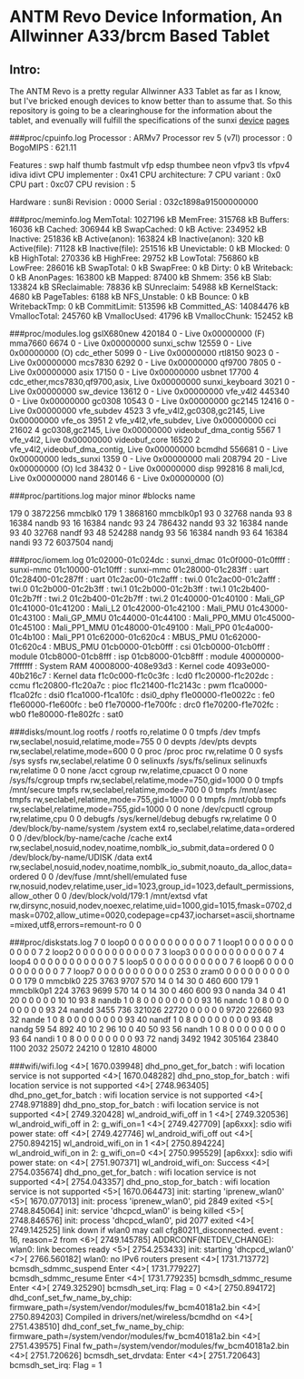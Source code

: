 ANTM Revo Device Information, An Allwinner A33/brcm Based Tablet
================================================================

Intro:
------
The ANTM Revo is a pretty regular Allwinner A33 Tablet as far as I know, but
I've bricked enough devices to know better than to assume that. So this
repository is going to be a clearinghouse for the information about the tablet,
and evenually will fulfill the specifications of the sunxi
[device](http://linux-sunxi.org/New_Device_howto)
[pages](http://linux-sunxi.org/New_Device_page)



###proc/cpuinfo.log
Processor	: ARMv7 Processor rev 5 (v7l)
processor	: 0
BogoMIPS	: 621.11

Features	: swp half thumb fastmult vfp edsp thumbee neon vfpv3 tls vfpv4 idiva idivt 
CPU implementer	: 0x41
CPU architecture: 7
CPU variant	: 0x0
CPU part	: 0xc07
CPU revision	: 5

Hardware	: sun8i
Revision	: 0000
Serial		: 032c1898a91500000000

###proc/meminfo.log
MemTotal:        1027196 kB
MemFree:          315768 kB
Buffers:           16036 kB
Cached:           306944 kB
SwapCached:            0 kB
Active:           234952 kB
Inactive:         251836 kB
Active(anon):     163824 kB
Inactive(anon):      320 kB
Active(file):      71128 kB
Inactive(file):   251516 kB
Unevictable:           0 kB
Mlocked:               0 kB
HighTotal:        270336 kB
HighFree:          29752 kB
LowTotal:         756860 kB
LowFree:          286016 kB
SwapTotal:             0 kB
SwapFree:              0 kB
Dirty:                 0 kB
Writeback:             0 kB
AnonPages:        163800 kB
Mapped:            87400 kB
Shmem:               356 kB
Slab:             133824 kB
SReclaimable:      78836 kB
SUnreclaim:        54988 kB
KernelStack:        4680 kB
PageTables:         6188 kB
NFS_Unstable:          0 kB
Bounce:                0 kB
WritebackTmp:          0 kB
CommitLimit:      513596 kB
Committed_AS:   14084476 kB
VmallocTotal:     245760 kB
VmallocUsed:       41796 kB
VmallocChunk:     152452 kB

###proc/modules.log
gslX680new 420184 0 - Live 0x00000000 (F)
mma7660 6674 0 - Live 0x00000000
sunxi_schw 12559 0 - Live 0x00000000 (O)
cdc_ether 5099 0 - Live 0x00000000
rtl8150 9023 0 - Live 0x00000000
mcs7830 6292 0 - Live 0x00000000
qf9700 7805 0 - Live 0x00000000
asix 17150 0 - Live 0x00000000
usbnet 17700 4 cdc_ether,mcs7830,qf9700,asix, Live 0x00000000
sunxi_keyboard 3021 0 - Live 0x00000000
sw_device 13612 0 - Live 0x00000000
vfe_v4l2 445340 0 - Live 0x00000000
gc0308 10543 0 - Live 0x00000000
gc2145 12416 0 - Live 0x00000000
vfe_subdev 4523 3 vfe_v4l2,gc0308,gc2145, Live 0x00000000
vfe_os 3951 2 vfe_v4l2,vfe_subdev, Live 0x00000000
cci 21602 4 gc0308,gc2145, Live 0x00000000
videobuf_dma_contig 5567 1 vfe_v4l2, Live 0x00000000
videobuf_core 16520 2 vfe_v4l2,videobuf_dma_contig, Live 0x00000000
bcmdhd 556681 0 - Live 0x00000000
leds_sunxi 1359 0 - Live 0x00000000
mali 208794 20 - Live 0x00000000 (O)
lcd 38432 0 - Live 0x00000000
disp 992816 8 mali,lcd, Live 0x00000000
nand 280146 6 - Live 0x00000000 (O)

###proc/partitions.log
major minor  #blocks  name

 179        0    3872256 mmcblk0
 179        1    3868160 mmcblk0p1
  93        0      32768 nanda
  93        8      16384 nandb
  93       16      16384 nandc
  93       24     786432 nandd
  93       32      16384 nande
  93       40      32768 nandf
  93       48     524288 nandg
  93       56      16384 nandh
  93       64      16384 nandi
  93       72    6037504 nandj

###proc/iomem.log
01c02000-01c024dc : sunxi_dmac
01c0f000-01c0ffff : sunxi-mmc
01c10000-01c10fff : sunxi-mmc
01c28000-01c283ff : uart
01c28400-01c287ff : uart
01c2ac00-01c2afff : twi.0
  01c2ac00-01c2afff : twi.0
01c2b000-01c2b3ff : twi.1
  01c2b000-01c2b3ff : twi.1
01c2b400-01c2b7ff : twi.2
  01c2b400-01c2b7ff : twi.2
01c40000-01c40100 : Mali_GP
01c41000-01c41200 : Mali_L2
01c42000-01c42100 : Mali_PMU
01c43000-01c43100 : Mali_GP_MMU
01c44000-01c44100 : Mali_PP0_MMU
01c45000-01c45100 : Mali_PP1_MMU
01c48000-01c49100 : Mali_PP0
01c4a000-01c4b100 : Mali_PP1
01c62000-01c620c4 : MBUS_PMU
  01c62000-01c620c4 : MBUS_PMU
01cb0000-01cb0fff : csi
  01cb0000-01cb0fff : module
01cb8000-01cb8fff : isp
  01cb8000-01cb8fff : module
40000000-7fffffff : System RAM
  40008000-408e93d3 : Kernel code
  4093e000-40b216c7 : Kernel data
f1c0c000-f1c0c3fc : lcd0
f1c20000-f1c202dc : ccmu
f1c20800-f1c20a7c : pioc
f1c21400-f1c2143c : pwm
f1ca0000-f1ca02fc : dsi0
f1ca1000-f1ca10fc : dsi0_dphy
f1e00000-f1e0022c : fe0
f1e60000-f1e600fc : be0
f1e70000-f1e700fc : drc0
f1e70200-f1e702fc : wb0
f1e80000-f1e802fc : sat0

###disks/mount.log
rootfs / rootfs ro,relatime 0 0
tmpfs /dev tmpfs rw,seclabel,nosuid,relatime,mode=755 0 0
devpts /dev/pts devpts rw,seclabel,relatime,mode=600 0 0
proc /proc proc rw,relatime 0 0
sysfs /sys sysfs rw,seclabel,relatime 0 0
selinuxfs /sys/fs/selinux selinuxfs rw,relatime 0 0
none /acct cgroup rw,relatime,cpuacct 0 0
none /sys/fs/cgroup tmpfs rw,seclabel,relatime,mode=750,gid=1000 0 0
tmpfs /mnt/secure tmpfs rw,seclabel,relatime,mode=700 0 0
tmpfs /mnt/asec tmpfs rw,seclabel,relatime,mode=755,gid=1000 0 0
tmpfs /mnt/obb tmpfs rw,seclabel,relatime,mode=755,gid=1000 0 0
none /dev/cpuctl cgroup rw,relatime,cpu 0 0
debugfs /sys/kernel/debug debugfs rw,relatime 0 0
/dev/block/by-name/system /system ext4 ro,seclabel,relatime,data=ordered 0 0
/dev/block/by-name/cache /cache ext4 rw,seclabel,nosuid,nodev,noatime,nomblk_io_submit,data=ordered 0 0
/dev/block/by-name/UDISK /data ext4 rw,seclabel,nosuid,nodev,noatime,nomblk_io_submit,noauto_da_alloc,data=ordered 0 0
/dev/fuse /mnt/shell/emulated fuse rw,nosuid,nodev,relatime,user_id=1023,group_id=1023,default_permissions,allow_other 0 0
/dev/block/vold/179:1 /mnt/extsd vfat rw,dirsync,nosuid,nodev,noexec,relatime,uid=1000,gid=1015,fmask=0702,dmask=0702,allow_utime=0020,codepage=cp437,iocharset=ascii,shortname=mixed,utf8,errors=remount-ro 0 0

###proc/diskstats.log
   7       0 loop0 0 0 0 0 0 0 0 0 0 0 0
   7       1 loop1 0 0 0 0 0 0 0 0 0 0 0
   7       2 loop2 0 0 0 0 0 0 0 0 0 0 0
   7       3 loop3 0 0 0 0 0 0 0 0 0 0 0
   7       4 loop4 0 0 0 0 0 0 0 0 0 0 0
   7       5 loop5 0 0 0 0 0 0 0 0 0 0 0
   7       6 loop6 0 0 0 0 0 0 0 0 0 0 0
   7       7 loop7 0 0 0 0 0 0 0 0 0 0 0
 253       0 zram0 0 0 0 0 0 0 0 0 0 0 0
 179       0 mmcblk0 225 3763 9707 570 14 0 14 30 0 460 600
 179       1 mmcblk0p1 224 3763 9699 570 14 0 14 30 0 460 600
  93       0 nanda 34 0 41 20 0 0 0 0 0 10 10
  93       8 nandb 1 0 8 0 0 0 0 0 0 0 0
  93      16 nandc 1 0 8 0 0 0 0 0 0 0 0
  93      24 nandd 3455 736 321026 22720 0 0 0 0 0 9720 22660
  93      32 nande 1 0 8 0 0 0 0 0 0 0 0
  93      40 nandf 1 0 8 0 0 0 0 0 0 0 0
  93      48 nandg 59 54 892 40 10 2 96 10 0 40 50
  93      56 nandh 1 0 8 0 0 0 0 0 0 0 0
  93      64 nandi 1 0 8 0 0 0 0 0 0 0 0
  93      72 nandj 3492 1942 305164 23840 1100 2032 25072 24210 0 12810 48000

###wifi/wifi.log
<4>[ 1670.039948] dhd_pno_get_for_batch : wifi location service is not supported
<4>[ 1670.048282] dhd_pno_stop_for_batch : wifi location service is not supported
<4>[ 2748.963405] dhd_pno_get_for_batch : wifi location service is not supported
<4>[ 2748.971889] dhd_pno_stop_for_batch : wifi location service is not supported
<4>[ 2749.320428] wl_android_wifi_off in 1
<4>[ 2749.320536] wl_android_wifi_off in 2: g_wifi_on=1
<4>[ 2749.427709] [ap6xxx]: sdio wifi power state: off
<4>[ 2749.427746] wl_android_wifi_off out
<4>[ 2750.894215] wl_android_wifi_on in 1
<4>[ 2750.894224] wl_android_wifi_on in 2: g_wifi_on=0
<4>[ 2750.995529] [ap6xxx]: sdio wifi power state: on
<4>[ 2751.907371] wl_android_wifi_on: Success
<4>[ 2754.035674] dhd_pno_get_for_batch : wifi location service is not supported
<4>[ 2754.043357] dhd_pno_stop_for_batch : wifi location service is not supported
<5>[ 1670.064473] init: starting 'iprenew_wlan0'
<5>[ 1670.077013] init: process 'iprenew_wlan0', pid 2849 exited
<5>[ 2748.845064] init: service 'dhcpcd_wlan0' is being killed
<5>[ 2748.846576] init: process 'dhcpcd_wlan0', pid 2077 exited
<4>[ 2749.142525] link down if wlan0 may call cfg80211_disconnected. event : 16, reason=2 from
<6>[ 2749.145785] ADDRCONF(NETDEV_CHANGE): wlan0: link becomes ready
<5>[ 2754.253433] init: starting 'dhcpcd_wlan0'
<7>[ 2766.560182] wlan0: no IPv6 routers present
<4>[ 1731.713772] bcmsdh_sdmmc_suspend Enter
<4>[ 1731.779227] bcmsdh_sdmmc_resume Enter
<4>[ 1731.779235] bcmsdh_sdmmc_resume Enter
<4>[ 2749.325290] bcmsdh_set_irq: Flag = 0
<4>[ 2750.894172] dhd_conf_set_fw_name_by_chip: firmware_path=/system/vendor/modules/fw_bcm40181a2.bin
<4>[ 2750.894203] Compiled in drivers/net/wireless/bcmdhd on
<4>[ 2751.438510] dhd_conf_set_fw_name_by_chip: firmware_path=/system/vendor/modules/fw_bcm40181a2.bin
<4>[ 2751.439575] Final fw_path=/system/vendor/modules/fw_bcm40181a2.bin
<4>[ 2751.720626] bcmsdh_set_drvdata: Enter
<4>[ 2751.720643] bcmsdh_set_irq: Flag = 1
